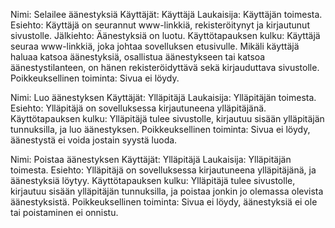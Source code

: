 Nimi: Selailee äänestyksiä
Käyttäjät: Käyttäjä
Laukaisija: Käyttäjän toimesta.
Esiehto: Käyttäjä on seurannut www-linkkiä, rekisteröitynyt ja kirjautunut sivustolle.
Jälkiehto: Äänestyksiä on luotu.
Käyttötapauksen kulku: Käyttäjä seuraa www-linkkiä, joka johtaa sovelluksen etusivulle. Mikäli käyttäjä haluaa katsoa äänestyksiä, osallistua äänestykseen tai katsoa äänestystilanteen, on hänen rekisteröidyttävä sekä kirjauduttava sivustolle. Poikkeuksellinen toiminta: Sivua ei löydy.

Nimi: Luo äänestyksen
Käyttäjät: Ylläpitäjä
Laukaisija: Ylläpitäjän toimesta.
Esiehto: Ylläpitäjä on sovelluksessa kirjautuneena ylläpitäjänä.
Käyttötapauksen kulku: Ylläpitäjä tulee sivustolle, kirjautuu sisään ylläpitäjän tunnuksilla, ja luo äänestyksen.
Poikkeuksellinen toiminta: Sivua ei löydy, äänestystä ei voida jostain syystä luoda.

Nimi: Poistaa äänestyksen
Käyttäjät: Ylläpitäjä
Laukaisija: Ylläpitäjän toimesta.
Esiehto: Ylläpitäjä on sovelluksessa kirjautuneena ylläpitäjänä, ja äänestyksiä löytyy.
Käyttötapauksen kulku: Ylläpitäjä tulee sivustolle, kirjautuu sisään ylläpitäjän tunnuksilla, ja poistaa jonkin jo olemassa olevista äänestyksistä.
Poikkeuksellinen toiminta: Sivua ei löydy, äänestyksiä ei ole tai poistaminen ei onnistu.